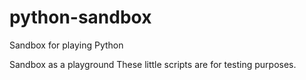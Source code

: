 python-sandbox
==============

Sandbox for playing Python

Sandbox as a playground
These little scripts are for testing purposes.
